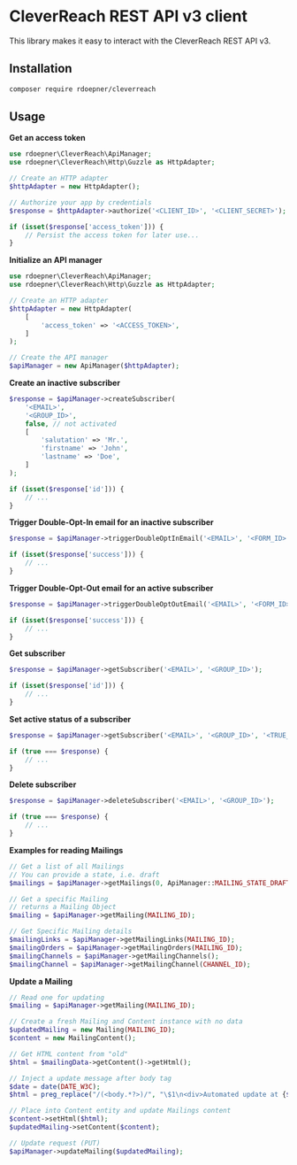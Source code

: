 # CleverReach REST API v3 client

This library makes it easy to interact with the CleverReach REST API v3.

## Installation

```bash
composer require rdoepner/cleverreach
```

## Usage

**Get an access token**

```php
use rdoepner\CleverReach\ApiManager;
use rdoepner\CleverReach\Http\Guzzle as HttpAdapter;

// Create an HTTP adapter
$httpAdapter = new HttpAdapter();

// Authorize your app by credentials
$response = $httpAdapter->authorize('<CLIENT_ID>', '<CLIENT_SECRET>');

if (isset($response['access_token'])) {
    // Persist the access token for later use...
}
```

**Initialize an API manager**

```php
use rdoepner\CleverReach\ApiManager;
use rdoepner\CleverReach\Http\Guzzle as HttpAdapter;

// Create an HTTP adapter
$httpAdapter = new HttpAdapter(
    [
        'access_token' => '<ACCESS_TOKEN>',
    ]
);

// Create the API manager
$apiManager = new ApiManager($httpAdapter);
```

**Create an inactive subscriber**

```php
$response = $apiManager->createSubscriber(
    '<EMAIL>',
    '<GROUP_ID>',
    false, // not activated
    [
        'salutation' => 'Mr.',
        'firstname' => 'John',
        'lastname' => 'Doe',
    ]
);

if (isset($response['id'])) {
    // ...
}
```

**Trigger Double-Opt-In email for an inactive subscriber**

```php
$response = $apiManager->triggerDoubleOptInEmail('<EMAIL>', '<FORM_ID>');

if (isset($response['success'])) {
    // ...
}
```

**Trigger Double-Opt-Out email for an active subscriber**

```php
$response = $apiManager->triggerDoubleOptOutEmail('<EMAIL>', '<FORM_ID>');

if (isset($response['success'])) {
    // ...
}
```

**Get subscriber**

```php
$response = $apiManager->getSubscriber('<EMAIL>', '<GROUP_ID>');

if (isset($response['id'])) {
    // ...
}
```

**Set active status of a subscriber**

```php
$response = $apiManager->getSubscriber('<EMAIL>', '<GROUP_ID>', '<TRUE_OR_FALSE>');

if (true === $response) {
    // ...
}
```

**Delete subscriber**

```php
$response = $apiManager->deleteSubscriber('<EMAIL>', '<GROUP_ID>');

if (true === $response) {
    // ...
}
```

**Examples for reading Mailings**
```php
// Get a list of all Mailings
// You can provide a state, i.e. draft
$mailings = $apiManager->getMailings(0, ApiManager::MAILING_STATE_DRAFT);

// Get a specific Mailing
// returns a Mailing Object
$mailing = $apiManager->getMailing(MAILING_ID);

// Get Specific Mailing details
$mailingLinks = $apiManager->getMailingLinks(MAILING_ID);
$mailingOrders = $apiManager->getMailingOrders(MAILING_ID);
$mailingChannels = $apiManager->getMailingChannels();
$mailingChannel = $apiManager->getMailingChannel(CHANNEL_ID);
```

**Update a Mailing**
```php
// Read one for updating
$mailing = $apiManager->getMailing(MAILING_ID);

// Create a fresh Mailing and Content instance with no data
$updatedMailing = new Mailing(MAILING_ID);
$content = new MailingContent();

// Get HTML content from "old"
$html = $mailingData->getContent()->getHtml();

// Inject a update message after body tag
$date = date(DATE_W3C);
$html = preg_replace("/(<body.*?>)/", "\$1\n<div>Automated update at {$date}</div>", $html);

// Place into Content entity and update Mailings content
$content->setHtml($html);
$updatedMailing->setContent($content);

// Update request (PUT)
$apiManager->updateMailing($updatedMailing);
```
